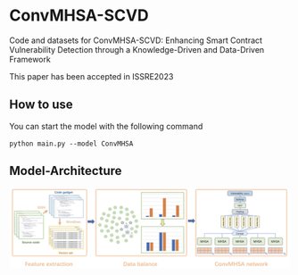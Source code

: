 # ConvMHSA-SCVD

Code and datasets for ConvMHSA-SCVD: Enhancing Smart Contract Vulnerability Detection through a Knowledge-Driven and Data-Driven Framework

This paper has been accepted in ISSRE2023

## How to use 

You can start the model with the following command

```
python main.py --model ConvMHSA 
```

## Model-Architecture

![ConvMHSA-SCVD](ConvMHSA_model.PNG)
